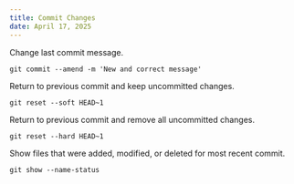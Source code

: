 ```yaml
---
title: Commit Changes
date: April 17, 2025
---
```


Change last commit message.

```
git commit --amend -m 'New and correct message'
```

Return to previous commit and keep uncommitted changes.

```
git reset --soft HEAD~1
```

Return to previous commit and remove all uncommitted changes.

```
git reset --hard HEAD~1
```

Show files that were added, modified, or deleted for most recent commit.

```
git show --name-status
```

